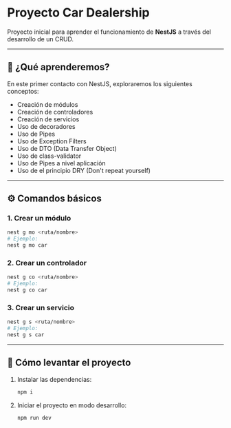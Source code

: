 # Proyecto Car Dealership

Proyecto inicial para aprender el funcionamiento de **NestJS** a través del desarrollo de un CRUD.

---

## 🧠 ¿Qué aprenderemos?

En este primer contacto con NestJS, exploraremos los siguientes conceptos:

- Creación de módulos
- Creación de controladores
- Creación de servicios
- Uso de decoradores
- Uso de Pipes
- Uso de Exception Filters
- Uso de DTO (Data Transfer Object)
- Uso de class-validator
- Uso de Pipes a nivel aplicación
- Uso de el principio DRY (Don't repeat yourself)

---

## ⚙️ Comandos básicos

### 1. Crear un módulo

```bash
nest g mo <ruta/nombre>
# Ejemplo:
nest g mo car
```

### 2. Crear un controlador

```bash
nest g co <ruta/nombre>
# Ejemplo:
nest g co car
```

### 3. Crear un servicio

```bash
nest g s <ruta/nombre>
# Ejemplo:
nest g s car
```

---

## 🚀 Cómo levantar el proyecto

1. Instalar las dependencias:

    ```bash
    npm i
    ```

2. Iniciar el proyecto en modo desarrollo:

    ```bash
    npm run dev
    ```
